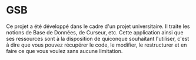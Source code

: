# GSB
Ce projet a été développé dans le cadre d'un projet universitaire. Il traite les notions de Base de Données, de Curseur, etc. Cette application ainsi que ses ressources sont à la disposition de quiconque souhaitant l'utiliser, c'est à dire que vous pouvez récupérer le code, le modifier, le restructurer et en faire ce que vous voulez sans aucune limitation.
